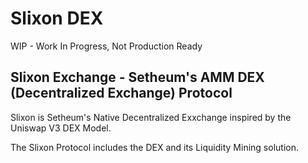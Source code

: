 # Slixon DEX
WIP - Work In Progress, Not Production Ready

## Slixon Exchange - Setheum's AMM DEX (Decentralized Exchange) Protocol

Slixon is Setheum's Native Decentralized Exxchange inspired by the Uniswap V3 DEX Model.

The Slixon Protocol includes the DEX and its Liquidity Mining solution.